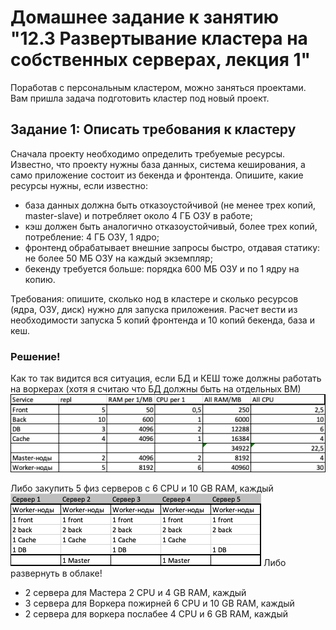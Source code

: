 # Домашнее задание к занятию "12.3 Развертывание кластера на собственных серверах, лекция 1"
Поработав с персональным кластером, можно заняться проектами. Вам пришла задача подготовить кластер под новый проект.

## Задание 1: Описать требования к кластеру
Сначала проекту необходимо определить требуемые ресурсы. Известно, что проекту нужны база данных, система кеширования, а само приложение состоит из бекенда и фронтенда. Опишите, какие ресурсы нужны, если известно:

* база данных должна быть отказоустойчивой (не менее трех копий, master-slave) и потребляет около 4 ГБ ОЗУ в работе;
* кэш должен быть аналогично отказоустойчивый, более трех копий, потребление: 4 ГБ ОЗУ, 1 ядро;
* фронтенд обрабатывает внешние запросы быстро, отдавая статику: не более 50 МБ ОЗУ на каждый экземпляр;
* бекенду требуется больше: порядка 600 МБ ОЗУ и по 1 ядру на копию.

Требования: опишите, сколько нод в кластере и сколько ресурсов (ядра, ОЗУ, диск) нужно для запуска приложения. Расчет вести из необходимости запуска 5 копий фронтенда и 10 копий бекенда, база и кеш.

### Решение!
Как то так видится вся ситуация, если БД и КЕШ тоже должны работать на воркерах (хотя я считаю что БД должны быть на отдельных ВМ)
![img_2.png](img_2.png)

Либо закупить 5 физ серверов с 6 CPU и 10 GB RAM, каждый
![img_1.png](img_1.png)
Либо развернуть в облаке!
- 2 сервера для Мастера 2 CPU и 4 GB RAM, каждый
- 3 сервера для Воркера пожирней 6 CPU и 10 GB RAM, каждый
- 2 сервера для воркера послабее 4 CPU и 6 GB RAM, каждый


